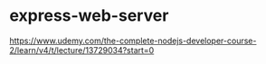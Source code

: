 # express-web-server
https://www.udemy.com/the-complete-nodejs-developer-course-2/learn/v4/t/lecture/13729034?start=0
